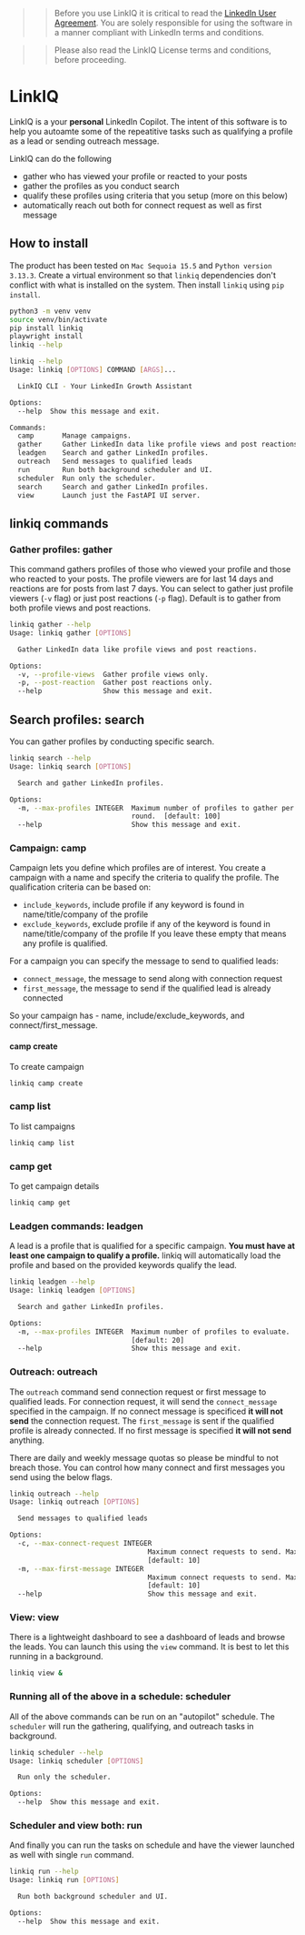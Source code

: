 
>> Before you use LinkIQ it is critical to read the [LinkedIn User Agreement](https://www.linkedin.com/legal/user-agreement#dos). You are solely responsible for using the software in a manner compliant with LinkedIn terms and conditions.

>> Please also read the LinkIQ License terms and conditions, before proceeding.

# LinkIQ
LinkIQ is a your **personal** LinkedIn Copilot. The intent of this software is to help you autoamte some of the repeatitive tasks such as qualifying a profile as a lead or sending outreach message. 

LinkIQ can do the following
- gather who has viewed your profile or reacted to your posts
- gather the profiles as you conduct search
- qualify these profiles using criteria that you setup (more on this below)
- automatically reach out both for connect request as well as first message

## How to install
The product has been tested on `Mac Sequoia 15.5` and `Python version 3.13.3`. Create a virtual environment so that `linkiq` dependencies don't conflict with what is installed on the system. Then install `linkiq` using `pip install`.

```bash
python3 -m venv venv
source venv/bin/activate
pip install linkiq
playwright install
linkiq --help
```
```bash
linkiq --help          
Usage: linkiq [OPTIONS] COMMAND [ARGS]...

  LinkIQ CLI - Your LinkedIn Growth Assistant

Options:
  --help  Show this message and exit.

Commands:
  camp       Manage campaigns.
  gather     Gather LinkedIn data like profile views and post reactions.
  leadgen    Search and gather LinkedIn profiles.
  outreach   Send messages to qualified leads
  run        Run both background scheduler and UI.
  scheduler  Run only the scheduler.
  search     Search and gather LinkedIn profiles.
  view       Launch just the FastAPI UI server.
```

## linkiq commands
### Gather profiles: gather
This command gathers profiles of those who viewed your profile and those who reacted to your posts. The profile viewers are for last 14 days and reactions are for posts from last 7 days. You can select to gather just profile viewers (`-v` flag) or just post reactions (`-p` flag). Default is to gather from both profile views and post reactions. 

```bash
linkiq gather --help
Usage: linkiq gather [OPTIONS]

  Gather LinkedIn data like profile views and post reactions.

Options:
  -v, --profile-views  Gather profile views only.
  -p, --post-reaction  Gather post reactions only.
  --help               Show this message and exit.
  ```

## Search profiles: search
You can gather profiles by conducting specific search.

```bash
linkiq search --help 
Usage: linkiq search [OPTIONS]

  Search and gather LinkedIn profiles.

Options:
  -m, --max-profiles INTEGER  Maximum number of profiles to gather per search
                              round.  [default: 100]
  --help                      Show this message and exit.
```

### Campaign: camp
Campaign lets you define which profiles are of interest. You create a campaign with a name and specify the criteria to qualify the profile. The qualification criteria can be based on:

- `include_keywords`, include profile if any keyword is found in name/title/company of the profile  
- `exclude_keywords`, exclude profile if any of the keyword is found in name/title/company of the profile
If you leave these empty that means any profile is qualified.

For a campaign you can specify the message to send to qualified leads:

- `connect_message`, the message to send along with connection request
- `first_message`, the message to send if the qualified lead is already connected

So your campaign has - name, include/exclude_keywords, and connect/first_message. 

#### camp create
To create campaign

```bash
linkiq camp create
```

### camp list
To list campaigns
```bash
linkiq camp list
```

### camp get 
To get campaign details
```bash
linkiq camp get
```

### Leadgen commands: leadgen
A lead is a profile that is qualified for a specific campaign. **You must have at least one campaign to qualify a profile.**
linkiq will automatically load the profile and based on the provided keywords qualify the lead.

```bash
linkiq leadgen --help
Usage: linkiq leadgen [OPTIONS]

  Search and gather LinkedIn profiles.

Options:
  -m, --max-profiles INTEGER  Maximum number of profiles to evaluate.
                              [default: 20]
  --help                      Show this message and exit.
```

### Outreach: outreach
The `outreach` command send connection request or first message to qualified leads. For connection request, it will send the `connect_message` specified in the campaign. If no connect message is specificed **it will not send** the connection request. The `first_message` is sent if the qualified profile is already connected. If no first message is specified **it will not send** anything.

There are daily and weekly message quotas so please be mindful to not breach those. You can control how many connect and first messages you send using the below flags. 

```bash
linkiq outreach --help
Usage: linkiq outreach [OPTIONS]

  Send messages to qualified leads

Options:
  -c, --max-connect-request INTEGER
                                  Maximum connect requests to send. Max is 10
                                  [default: 10]
  -m, --max-first-message INTEGER
                                  Maximum connect requests to send. Max is 10
                                  [default: 10]
  --help                          Show this message and exit.
```

### View: view
There is a lightweight dashboard to see a dashboard of leads and browse the leads. You can launch this using the `view` command. It is best to let this running in a background.

```bash
linkiq view & 
```
### Running all of the above in a schedule: scheduler

All of the above commands can be run on an "autopilot" schedule. The `scheduler` will run the gathering, qualifying, and outreach tasks in background. 

```bash
linkiq scheduler --help
Usage: linkiq scheduler [OPTIONS]

  Run only the scheduler.

Options:
  --help  Show this message and exit.
```

### Scheduler and view both: run
And finally you can run the tasks on schedule and have the viewer launched as well with single `run` command. 

```bash
linkiq run --help
Usage: linkiq run [OPTIONS]

  Run both background scheduler and UI.

Options:
  --help  Show this message and exit.
```
